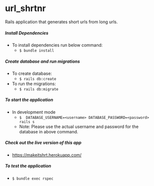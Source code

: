 # url_shrtnr
Rails application that generates short urls from long urls.

##### Install Dependencies
* To install dependencies run below command:
  * `$ bundle install`


##### Create database and run migrations
  * To create database:
    * `$ rails db:create`
  * To run the migrations:
    * `$ rails db:migrate`


##### To start the application
  * In development mode
    *  `$  DATABASE_USERNAME=<username> DATABASE_PASSWORD=<password> rails s`
    * Note: Please use the actual username and password for the database in above command.


##### Check out the live version of this app
  * https://makeitshrt.herokuapp.com/



  ##### To test the application
  * `$ bundle exec rspec`
